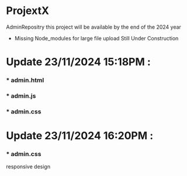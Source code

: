 # ProjextX
AdminRepositry
this project will be available by the end of the 2024 year
* Missing Node_modules for large file upload
Still Under Construction
# Update 23/11/2024 15:18PM : 
 ### * admin.html
### * admin.js
### * admin.css
# Update 23/11/2024 16:20PM : 
### * admin.css 
   responsive design
